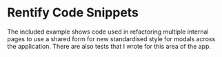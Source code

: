 # Rentify Code Snippets

The included example shows code used in refactoring multiple internal pages to use a shared form for new standardised style for modals across the application. There are also tests that I wrote for this area of the app.


